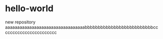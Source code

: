 # hello-world
new repository
aaaaaaaaaaaaaaaaaaaaaaaaaaaaaaaaabbbbbbbbbbbbbbbbbbbbbbbbbbccccccccccccccccccccccc
